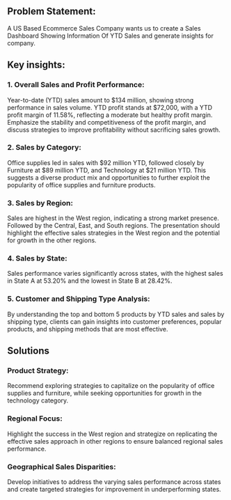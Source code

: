 ## Problem Statement:
 A US Based Ecommerce Sales Company wants us to create a Sales Dashboard Showing Information Of YTD Sales and generate insights for company.

## Key insights:

### 1. Overall Sales and Profit Performance:

Year-to-date (YTD) sales amount to $134 million, showing strong performance in sales volume.
YTD profit stands at $72,000, with a YTD profit margin of 11.58%, reflecting a moderate but healthy profit margin. Emphasize the stability and competitiveness of the profit margin, and discuss strategies to improve profitability without sacrificing sales growth.

### 2. Sales by Category:

Office supplies led in sales with $92 million YTD, followed closely by Furniture at $89 million YTD, and Technology at $21 million YTD. This suggests a diverse product mix and opportunities to further exploit the popularity of office supplies and furniture products.


### 3. Sales by Region:

Sales are highest in the West region, indicating a strong market presence. Followed by the Central, East, and South regions. The presentation should highlight the effective sales strategies in the West region and the potential for growth in the other regions.

### 4. Sales by State:

Sales performance varies significantly across states, with the highest sales in State A at 53.20% and the lowest in State B at 28.42%.
### 5. Customer and Shipping Type Analysis:
By understanding the top and bottom 5 products by YTD sales and sales by shipping type, clients can gain insights into customer preferences, popular products, and shipping methods that are most effective.
 
## Solutions

### Product Strategy:
Recommend exploring strategies to capitalize on the popularity of office supplies and furniture, while seeking opportunities for growth in the technology category.

### Regional Focus:
 Highlight the success in the West region and strategize on replicating the effective sales approach in other regions to ensure balanced regional sales performance.

### Geographical Sales Disparities: 
Develop initiatives to address the varying sales performance across states and create targeted strategies for improvement in underperforming states.
